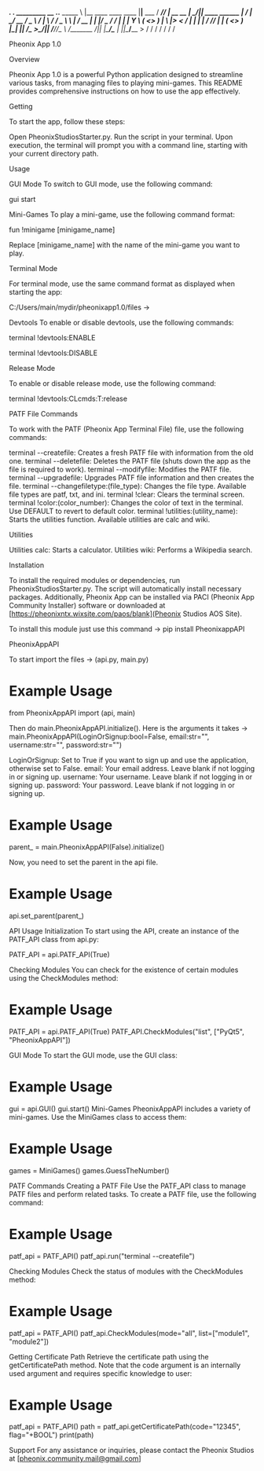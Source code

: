  __________.__                        .__           _________ __            .___.__
 \______   \  |__   ____  ____   ____ |__|__  ___  /   _____//  |_ __ __  __| _/|__| ____  ______
  |     ___/  |  \_/ __ \/  _ \ /    \|  \  \/  /  \_____  \\   __\  |  \/ __ | |  |/  _ \/  ___/
  |    |   |   Y  \  ___(  <_> )   |  \  |>    <   /        \|  | |  |  / /_/ | |  (  <_> )___ \
  |____|   |___|  /\___  >____/|___|  /__/__/\_ \ /_______  /|__| |____/\____ | |__|\____/____  >
                \/     \/           \/         \/         \/                 \/               \/

Pheonix App 1.0


Overview


Pheonix App 1.0 is a powerful Python application designed to streamline various tasks, from managing files to playing mini-games. This README provides comprehensive instructions on how to use the app effectively.

Getting

To start the app, follow these steps:

Open PheonixStudiosStarter.py.
Run the script in your terminal.
Upon execution, the terminal will prompt you with a command line, starting with your current directory path.

Usage

GUI Mode
To switch to GUI mode, use the following command:



gui start


Mini-Games
To play a mini-game, use the following command format:



fun !minigame [minigame_name]


Replace [minigame_name] with the name of the mini-game you want to play.

Terminal Mode


For terminal mode, use the same command format as displayed when starting the app:



C:/Users/main/mydir/pheonixapp1.0/files ->


Devtools
To enable or disable devtools, use the following commands:



terminal !devtools:ENABLE


terminal !devtools:DISABLE


Release Mode


To enable or disable release mode, use the following command:



terminal !devtools:CLcmds:T:release


PATF File Commands


To work with the PATF (Pheonix App Terminal File) file, use the following commands:


terminal --createfile: Creates a fresh PATF file with information from the old one.
terminal --deletefile: Deletes the PATF file (shuts down the app as the file is required to work).
terminal --modifyfile: Modifies the PATF file.
terminal --upgradefile: Upgrades PATF file information and then creates the file.
terminal --changefiletype:(file_type): Changes the file type. Available file types are patf, txt, and ini.
terminal !clear: Clears the terminal screen.
terminal !color:(color_number): Changes the color of text in the terminal. Use DEFAULT to revert to default color.
terminal !utilities:(utility_name): Starts the utilities function. Available utilities are calc and wiki.


Utilities


Utilities calc: Starts a calculator.
Utilities wiki: Performs a Wikipedia search.


Installation

To install the required modules or dependencies, run PheonixStudiosStarter.py. The script will automatically install necessary packages. Additionally, Pheonix App can be installed via PACI (Pheonix App Community Installer) software or downloaded at [https://pheonixntx.wixsite.com/paos/blank](Pheonix Studios AOS Site).

To install this module just use this command -> pip install PheonixappAPI


PheonixAppAPI

To start import the files -> (api.py, main.py)

# Example Usage

from PheonixAppAPI import (api, main)


Then do main.PheonixAppAPI.initialize(). Here is the arguments it takes -> main.PheonixAppAPI(LoginOrSignup:bool=False, email:str="", username:str="", password:str="")

LoginOrSignup: Set to True if you want to sign up and use the application, otherwise set to False.
email: Your email address. Leave blank if not logging in or signing up.
username: Your username. Leave blank if not logging in or signing up.
password: Your password. Leave blank if not logging in or signing up.

# Example Usage

parent_ = main.PheonixAppAPI(False).initialize()

Now, you need to set the parent in the api file.

# Example Usage

api.set_parent(parent_)


API Usage
Initialization
To start using the API, create an instance of the PATF_API class from api.py:

PATF_API = api.PATF_API(True)


Checking Modules
You can check for the existence of certain modules using the CheckModules method:

# Example Usage

PATF_API = api.PATF_API(True)
PATF_API.CheckModules("list", ["PyQt5", "PheonixAppAPI"])


GUI Mode
To start the GUI mode, use the GUI class:

# Example Usage

gui = api.GUI()
gui.start()
Mini-Games
PheonixAppAPI includes a variety of mini-games. Use the MiniGames class to access them:

# Example Usage

games = MiniGames()
games.GuessTheNumber()


PATF Commands
Creating a PATF File
Use the PATF_API class to manage PATF files and perform related tasks. To create a PATF file, use the following command:

# Example Usage

patf_api = PATF_API()
patf_api.run("terminal --createfile")


Checking Modules
Check the status of modules with the CheckModules method:

# Example Usage

patf_api = PATF_API()
patf_api.CheckModules(mode="all", list=["module1", "module2"])


Getting Certificate Path
Retrieve the certificate path using the getCertificatePath method. Note that the code argument is an internally used argument and requires specific knowledge to user:

# Example Usage

patf_api = PATF_API()
path = patf_api.getCertificatePath(code="12345", flag="+BOOL")
print(path)



Support
For any assistance or inquiries, please contact the Pheonix Studios at [pheonix.community.mail@gmail.com]
